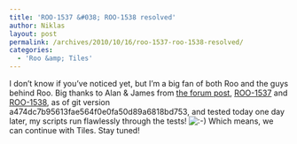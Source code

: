 ```yaml
---
title: 'ROO-1537 &#038; ROO-1538 resolved'
author: Niklas
layout: post
permalink: /archives/2010/10/16/roo-1537-roo-1538-resolved/
categories:
  - 'Roo &amp; Tiles'
---
```

I don&#8217;t know if you&#8217;ve noticed yet, but I&#8217;m a big fan of both Roo and the guys behind Roo. Big thanks to Alan & James from [the forum post][1], <a href="https://jira.springsource.org/browse/ROO-1537" class="broken_link">ROO-1537</a> and <a href="https://jira.springsource.org/browse/ROO-1538" class="broken_link">ROO-1538</a>, as of git version a474dc7b95613fae564f0e0fa50d89a6818bd753, and tested today one day later, my scripts run flawlessly through the tests! <img src='http://blog.saers.com/wp-includes/images/smilies/icon_smile.gif' alt=':-)' class='wp-smiley' /> Which means, we can continue with Tiles. Stay tuned!

 [1]: http://forum.springsource.org/showthread.php?p=324661
